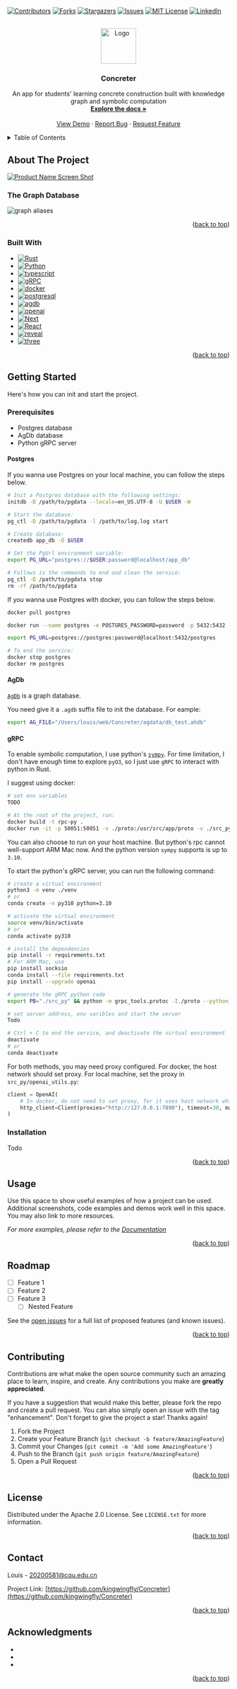 [![Contributors][contributors-shield]][contributors-url]
[![Forks][forks-shield]][forks-url]
[![Stargazers][stars-shield]][stars-url]
[![Issues][issues-shield]][issues-url]
[![MIT License][license-shield]][license-url]
[![LinkedIn][linkedin-shield]][linkedin-url]



<!-- PROJECT LOGO -->
<br />
<div align="center">
  <a href="https://github.com/kingwingfly/Concreter">
    <img src="images/logo.png" alt="Logo" width="80" height="80">
  </a>

<h3 align="center">Concreter</h3>

  <p align="center">
    An app for students' learning concrete construction built with knowledge graph and symbolic computation
    <br />
    <a href="https://github.com/kingwingfly/Concreter"><strong>Explore the docs »</strong></a>
    <br />
    <br />
    <a href="https://github.com/kingwingfly/Concreter">View Demo</a>
    ·
    <a href="https://github.com/kingwingfly/Concreter/issues">Report Bug</a>
    ·
    <a href="https://github.com/kingwingfly/Concreter/issues">Request Feature</a>
  </p>
</div>



<!-- TABLE OF CONTENTS -->
<details>
  <summary>Table of Contents</summary>
  <ol>
    <li>
      <a href="#about-the-project">About The Project</a>
      <ul>
        <li><a href="#built-with">Built With</a></li>
      </ul>
    </li>
    <li>
      <a href="#getting-started">Getting Started</a>
      <ul>
        <li><a href="#prerequisites">Prerequisites</a></li>
        <li><a href="#installation">Installation</a></li>
      </ul>
    </li>
    <li><a href="#usage">Usage</a></li>
    <li><a href="#roadmap">Roadmap</a></li>
    <li><a href="#contributing">Contributing</a></li>
    <li><a href="#license">License</a></li>
    <li><a href="#contact">Contact</a></li>
    <li><a href="#acknowledgments">Acknowledgments</a></li>
  </ol>
</details>



<!-- ABOUT THE PROJECT -->
## About The Project

[![Product Name Screen Shot][product-screenshot]](https://github.com/kingwingfly/Concreter)

### The Graph Database
![graph aliases](images/graph_aliases.png)

<p align="right">(<a href="#readme-top">back to top</a>)</p>



### Built With

* [![Rust][Rust]][Rust-url]
* [![Python][Python]][Python-url]
* [![typescript][typescript]][typescript-url]
* [![gRPC][gRPC]][gRPC-url]
* [![docker][docker]][docker-url]
* [![postgresql][postgresql]][postgresql-url]
* [![agdb][agdb]][agdb-url]
* [![openai][openai]][openai-url]
* [![Next][Next.js]][Next-url]
* [![React][React.js]][React-url]
* [![reveal][reveal]][reveal-url]
* [![three][three]][three-url]


<p align="right">(<a href="#readme-top">back to top</a>)</p>



<!-- GETTING STARTED -->
## Getting Started

Here's how you can init and start the project.

### Prerequisites
- Postgres database
- AgDb database
- Python gRPC server

#### Postgres
If you wanna use Postgres on your local machine, you can follow the steps below.

```sh
# Init a Postgres database with the following settings:
initdb -D /path/to/pgdata --locale=en_US.UTF-8 -U $USER -W

# Start the database:
pg_ctl -D /path/to/pgdata -l /path/to/log.log start

# Create database:
createdb app_db -O $USER

# Set the PgUrl environment variable:
export PG_URL="postgres://$USER:password@localhost/app_db"

# Follows is the commands to end and clean the service:
pg_ctl -D /path/to/pgdata stop
rm -rf /path/to/pgdata
```

If you wanna use Postgres with docker, you can follow the steps below.
```sh
docker pull postgres

docker run --name postgres -e POSTGRES_PASSWORD=password -p 5432:5432 -d postgres

export PG_URL=postgres://postgres:password@localhost:5432/postgres

# To end the service:
docker stop postgres
docker rm postgres
```

#### AgDb
[`AgDb`](https://github.com/agnesoft/agdb) is a graph database.

You need give it a `.agdb` suffix file to init the database. For eample:

```sh
export AG_FILE="/Users/louis/web/Concreter/agdata/db_test.ahdb"
```

#### gRPC
To enable symbolic computation, I use python's [`sympy`](https://docs.sympy.org/latest/index.html). For time limitation, I don't have enough time to explore `pyO3`, so I just use `gRPC` to interact with python in Rust.

I suggest using docker:
```sh
# set env variables
TODO

# At the root of the project, run:
docker build -t rpc-py .
docker run -it -p 50051:50051 -v ./proto:/usr/src/app/proto -v ./src_py:/usr/src/app/src_py --rm --name rpc-py rpc-py
```
You can also choose to run on your host machine. But python's rpc cannot well-support ARM Mac now. And the python version `sympy` supports is up to `3.10`.

To start the python's gRPC server, you can run the following command:
```sh
# create a virtual environment
python3 -m venv ./venv
# or
conda create -n py310 python=3.10

# activate the virtual environment
source venv/bin/activate
# or
conda activate py310

# install the dependencies
pip install -r requirements.txt
# For ARM Mac, use
pip install socksio
conda install --file requirements.txt
pip install --upgrade openai

# generate the gRPC python code
export PB="./src_py" && python -m grpc_tools.protoc -I./proto --python_out=$PB --pyi_out=$PB --grpc_python_out=$PB proto/sym.proto

# set server address, env varibles and start the server
Todo

# Ctrl + C to end the service, and deactivate the virtual environment
deactivate
# or
conda deactivate
```
For both methods, you may need proxy configured. For docker, the host network should set proxy. For local machine, set the proxy in `src_py/openai_utils.py`:
```python
client = OpenAI(
    # In docker, do not need to set proxy, for it uses host network which does.
    http_client=Client(proxies="http://127.0.0.1:7890"), timeout=30, max_retries=0
)
```

### Installation
Todo

<p align="right">(<a href="#readme-top">back to top</a>)</p>



<!-- USAGE EXAMPLES -->
## Usage

Use this space to show useful examples of how a project can be used. Additional screenshots, code examples and demos work well in this space. You may also link to more resources.

_For more examples, please refer to the [Documentation](https://example.com)_

<p align="right">(<a href="#readme-top">back to top</a>)</p>



<!-- ROADMAP -->
## Roadmap

- [ ] Feature 1
- [ ] Feature 2
- [ ] Feature 3
    - [ ] Nested Feature

See the [open issues](https://github.com/kingwingfly/Concreter/issues) for a full list of proposed features (and known issues).

<p align="right">(<a href="#readme-top">back to top</a>)</p>



<!-- CONTRIBUTING -->
## Contributing

Contributions are what make the open source community such an amazing place to learn, inspire, and create. Any contributions you make are **greatly appreciated**.

If you have a suggestion that would make this better, please fork the repo and create a pull request. You can also simply open an issue with the tag "enhancement".
Don't forget to give the project a star! Thanks again!

1. Fork the Project
2. Create your Feature Branch (`git checkout -b feature/AmazingFeature`)
3. Commit your Changes (`git commit -m 'Add some AmazingFeature'`)
4. Push to the Branch (`git push origin feature/AmazingFeature`)
5. Open a Pull Request

<p align="right">(<a href="#readme-top">back to top</a>)</p>



<!-- LICENSE -->
## License

Distributed under the Apache 2.0 License. See `LICENSE.txt` for more information.

<p align="right">(<a href="#readme-top">back to top</a>)</p>



<!-- CONTACT -->
## Contact

Louis - 20200581@cqu.edu.cn

Project Link: [https://github.com/kingwingfly/Concreter](https://github.com/kingwingfly/Concreter)

<p align="right">(<a href="#readme-top">back to top</a>)</p>



<!-- ACKNOWLEDGMENTS -->
## Acknowledgments

* []()
* []()
* []()

<p align="right">(<a href="#readme-top">back to top</a>)</p>



<!-- MARKDOWN LINKS & IMAGES -->
<!-- https://www.markdownguide.org/basic-syntax/#reference-style-links -->
[contributors-shield]: https://img.shields.io/github/contributors/kingwingfly/Concreter.svg?style=for-the-badge
[contributors-url]: https://github.com/kingwingfly/Concreter/graphs/contributors
[forks-shield]: https://img.shields.io/github/forks/kingwingfly/Concreter.svg?style=for-the-badge
[forks-url]: https://github.com/kingwingfly/Concreter/network/members
[stars-shield]: https://img.shields.io/github/stars/kingwingfly/Concreter.svg?style=for-the-badge
[stars-url]: https://github.com/kingwingfly/Concreter/stargazers
[issues-shield]: https://img.shields.io/github/issues/kingwingfly/Concreter.svg?style=for-the-badge
[issues-url]: https://github.com/kingwingfly/Concreter/issues
[license-shield]: https://img.shields.io/github/license/kingwingfly/Concreter.svg?style=for-the-badge
[license-url]: https://github.com/kingwingfly/Concreter/blob/master/LICENSE.txt
[linkedin-shield]: https://img.shields.io/badge/-LinkedIn-black.svg?style=for-the-badge&logo=linkedin&colorB=555
[linkedin-url]: https://linkedin.com/in/linkedin_username
[product-screenshot]: images/screenshot.png

[Rust]: https://img.shields.io/badge/Rust-000000?style=for-the-badge&logo=Rust&logoColor=orange
[Rust-url]: https://www.rust-lang.org
[Python]: https://img.shields.io/badge/Python-000000?style=for-the-badge&logo=Python&logoColor=blue
[Python-url]: https://www.python.org
[axum]: https://img.shields.io/badge/axum-000000?style=for-the-badge&logo=axum&logoColor=white
[axum-url]: https://github.com/tokio-rs/axum
[typescript]: https://img.shields.io/badge/typescript-000000?style=for-the-badge&logo=typescript&logoColor=blue
[typescript-url]: https://www.typescriptlang.org
[gRPC]: https://img.shields.io/badge/gRPC-000000?style=for-the-badge&logo=gRPC&logoColor=yello
[gRPC-url]: https://grpc.io
[docker]: https://img.shields.io/badge/docker-000000?style=for-the-badge&logo=docker&logoColor=blue
[docker-url]: https://www.docker.com
[postgresql]: https://img.shields.io/badge/postgresql-000000?style=for-the-badge&logo=postgresql&logoColor=blue
[postgresql-url]: https://www.postgresql.org
[agdb]: https://img.shields.io/badge/agdb-000000?style=for-the-badge&logo=agdb&logoColor=brown
[agdb-url]: https://github.com/agnesoft/agdb
[openai]: https://img.shields.io/badge/openai-000000?style=for-the-badge&logo=openai&logoColor=pink
[openai-url]: https://openai.com
[Next.js]: https://img.shields.io/badge/next.js-000000?style=for-the-badge&logo=nextdotjs&logoColor=white
[Next-url]: https://nextjs.org/
[React.js]: https://img.shields.io/badge/React-20232A?style=for-the-badge&logo=react&logoColor=61DAFB
[React-url]: https://reactjs.org/
[reveal]: https://img.shields.io/badge/reveal-000000?style=for-the-badge&logo=revealdotjs&logoColor=yellow
[reveal-url]: https://revealjs.com
[three]: https://img.shields.io/badge/three-000000?style=for-the-badge&logo=threedotjs&logoColor=yellow
[three-url]: https://threejs.org/docs/#manual/en/introduction/Installation
